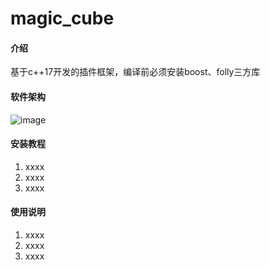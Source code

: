 # magic_cube

#### 介绍
基于c++17开发的插件框架，编译前必须安装boost、folly三方库

#### 软件架构
![image](https://user-images.githubusercontent.com/13159191/168153445-61f0dbbd-5fb4-4c22-946a-52ea2790f342.png)


#### 安装教程

1.  xxxx
2.  xxxx
3.  xxxx

#### 使用说明

1.  xxxx
2.  xxxx
3.  xxxx
